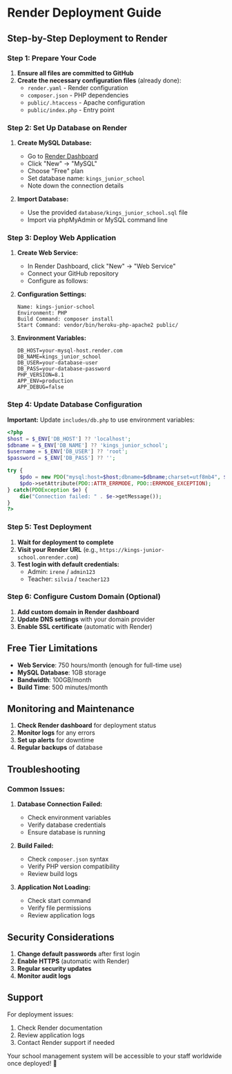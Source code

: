 # Render Deployment Guide

## Step-by-Step Deployment to Render

### Step 1: Prepare Your Code

1. **Ensure all files are committed to GitHub**
2. **Create the necessary configuration files** (already done):
   - `render.yaml` - Render configuration
   - `composer.json` - PHP dependencies
   - `public/.htaccess` - Apache configuration
   - `public/index.php` - Entry point

### Step 2: Set Up Database on Render

1. **Create MySQL Database:**
   - Go to [Render Dashboard](https://dashboard.render.com)
   - Click "New" → "MySQL"
   - Choose "Free" plan
   - Set database name: `kings_junior_school`
   - Note down the connection details

2. **Import Database:**
   - Use the provided `database/kings_junior_school.sql` file
   - Import via phpMyAdmin or MySQL command line

### Step 3: Deploy Web Application

1. **Create Web Service:**
   - In Render Dashboard, click "New" → "Web Service"
   - Connect your GitHub repository
   - Configure as follows:

2. **Configuration Settings:**
   ```
   Name: kings-junior-school
   Environment: PHP
   Build Command: composer install
   Start Command: vendor/bin/heroku-php-apache2 public/
   ```

3. **Environment Variables:**
   ```
   DB_HOST=your-mysql-host.render.com
   DB_NAME=kings_junior_school
   DB_USER=your-database-user
   DB_PASS=your-database-password
   PHP_VERSION=8.1
   APP_ENV=production
   APP_DEBUG=false
   ```

### Step 4: Update Database Configuration

**Important:** Update `includes/db.php` to use environment variables:

```php
<?php
$host = $_ENV['DB_HOST'] ?? 'localhost';
$dbname = $_ENV['DB_NAME'] ?? 'kings_junior_school';
$username = $_ENV['DB_USER'] ?? 'root';
$password = $_ENV['DB_PASS'] ?? '';

try {
    $pdo = new PDO("mysql:host=$host;dbname=$dbname;charset=utf8mb4", $username, $password);
    $pdo->setAttribute(PDO::ATTR_ERRMODE, PDO::ERRMODE_EXCEPTION);
} catch(PDOException $e) {
    die("Connection failed: " . $e->getMessage());
}
?>
```

### Step 5: Test Deployment

1. **Wait for deployment to complete**
2. **Visit your Render URL** (e.g., `https://kings-junior-school.onrender.com`)
3. **Test login with default credentials:**
   - Admin: `irene` / `admin123`
   - Teacher: `silvia` / `teacher123`

### Step 6: Configure Custom Domain (Optional)

1. **Add custom domain in Render dashboard**
2. **Update DNS settings** with your domain provider
3. **Enable SSL certificate** (automatic with Render)

## Free Tier Limitations

- **Web Service**: 750 hours/month (enough for full-time use)
- **MySQL Database**: 1GB storage
- **Bandwidth**: 100GB/month
- **Build Time**: 500 minutes/month

## Monitoring and Maintenance

1. **Check Render dashboard** for deployment status
2. **Monitor logs** for any errors
3. **Set up alerts** for downtime
4. **Regular backups** of database

## Troubleshooting

### Common Issues:

1. **Database Connection Failed:**
   - Check environment variables
   - Verify database credentials
   - Ensure database is running

2. **Build Failed:**
   - Check `composer.json` syntax
   - Verify PHP version compatibility
   - Review build logs

3. **Application Not Loading:**
   - Check start command
   - Verify file permissions
   - Review application logs

## Security Considerations

1. **Change default passwords** after first login
2. **Enable HTTPS** (automatic with Render)
3. **Regular security updates**
4. **Monitor audit logs**

## Support

For deployment issues:
1. Check Render documentation
2. Review application logs
3. Contact Render support if needed

Your school management system will be accessible to your staff worldwide once deployed! 🎉 